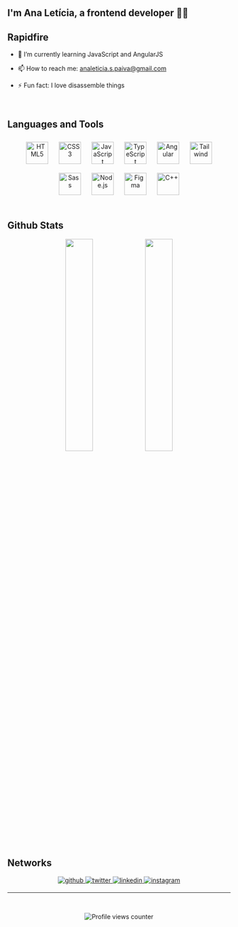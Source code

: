 ## I'm Ana Letícia, a frontend developer 👩‍💻  
  

## Rapidfire  

  
- 🌱 I’m currently learning JavaScript and AngularJS  
  
- 📫 How to reach me: analeticia.s.paiva@gmail.com

- ⚡ Fun fact: I love disassemble things

<br/>  

## Languages and Tools  
<div align="center">  
<a href="https://en.wikipedia.org/wiki/HTML5" target="_blank"><img style="margin: 10px" src="https://profilinator.rishav.dev/skills-assets/html5-original-wordmark.svg" alt="HTML5" height="50" /></a>  
<a href="https://www.w3schools.com/css/" target="_blank"><img style="margin: 10px" src="https://profilinator.rishav.dev/skills-assets/css3-original-wordmark.svg" alt="CSS3" height="50" /></a>  
<a href="https://www.javascript.com/" target="_blank"><img style="margin: 10px" src="https://profilinator.rishav.dev/skills-assets/javascript-original.svg" alt="JavaScript" height="50" /></a>  
<a href="https://www.typescriptlang.org/" target="_blank"><img style="margin: 10px" src="https://profilinator.rishav.dev/skills-assets/typescript-original.svg" alt="TypeScript" height="50" /></a>  
<a href="https://angular.io/" target="_blank"><img style="margin: 10px" src="https://w7.pngwing.com/pngs/620/322/png-transparent-angularjs-ruby-on-rails-typescript-web-application-icon-hacker-angle-triangle-logo.png" alt="Angular" height="50" /></a>  
<a href="https://tailwindcss.com/" target="_blank"><img style="margin: 10px" src="https://vetores.org/d/tailwind-css.svg" alt="Tailwind" height="50" /></a>  
<a href="https://sass-lang.com/" target="_blank"><img style="margin: 10px" src="https://profilinator.rishav.dev/skills-assets/sass-original.svg" alt="Sass" height="50" /></a>  
<a href="https://nodejs.org/" target="_blank"><img style="margin: 10px" src="https://profilinator.rishav.dev/skills-assets/nodejs-original-wordmark.svg" alt="Node.js" height="50" /></a>  
<a href="https://www.figma.com/" target="_blank"><img style="margin: 10px" src="https://profilinator.rishav.dev/skills-assets/figma-icon.svg" alt="Figma" height="50" /></a>  
<a href="https://www.cplusplus.com/" target="_blank"><img style="margin: 10px" src="https://profilinator.rishav.dev/skills-assets/cplusplus-original.svg" alt="C++" height="50" /></a>  
</div>  
<br/> 


## Github Stats  

<div align="center">
<img src="https://github-readme-stats.vercel.app/api?username=anaspaiva&show_icons=true&count_private=true&hide_border=true" align="center" width="35%" />

<img src="https://github-readme-stats.vercel.app/api/top-langs/?username=anaspaiva&hide_border=true&layout=compact" align="center" width="35%" />
</div>


## Networks  
<div align="center">
<a href="https://github.com/anaspaiva" target="_blank">
<img src=https://img.shields.io/badge/github-%2324292e.svg?&style=for-the-badge&logo=github&logoColor=white alt=github style="margin-bottom: 5px;" />
</a>
<a href="https://twitter.com/annacronico" target="_blank">
<img src=https://img.shields.io/badge/twitter-%2300acee.svg?&style=for-the-badge&logo=twitter&logoColor=white alt=twitter style="margin-bottom: 5px;" />
</a>
<a href="https://linkedin.com/in/analeticiapaiva" target="_blank">
<img src=https://img.shields.io/badge/linkedin-%231E77B5.svg?&style=for-the-badge&logo=linkedin&logoColor=white alt=linkedin style="margin-bottom: 5px;" />
</a>
<a href="https://instagram.com/anaspaiva_" target="_blank">
<img src=https://img.shields.io/badge/instagram-%23000000.svg?&style=for-the-badge&logo=instagram&logoColor=white alt=instagram style="margin-bottom: 5px;" />
</a>  
</div>

----

<div align="center">
<br/>  

![Profile views counter](https://komarev.com/ghpvc/?username=anaspaiva&&style=flat-square)

<br/>  
</div>
  

